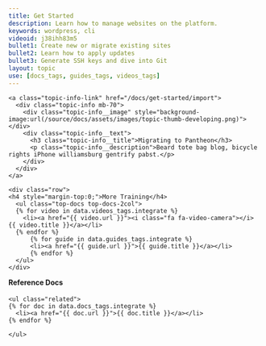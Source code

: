 ```yaml
---
title: Get Started
description: Learn how to manage websites on the platform.
keywords: wordpress, cli
videoid: j38ihh83m5
bullet1: Create new or migrate existing sites
bullet2: Learn how to apply updates
bullet3: Generate SSH keys and dive into Git
layout: topic
use: [docs_tags, guides_tags, videos_tags]
---
```

  <div class="col-md-8">

    <a class="topic-info-link" href="/docs/get-started/import">
      <div class="topic-info mb-70">
        <div class="topic-info__image" style="background-image:url(/source/docs/assets/images/topic-thumb-developing.png)"></div>
        <div class="topic-info__text">
          <h3 class="topic-info__title">Migrating to Pantheon</h3>
          <p class="topic-info__description">Beard tote bag blog, bicycle rights iPhone williamsburg gentrify pabst.</p>
        </div>
      </div>
    </a>

    <div class="row">
    <h4 style="margin-top:0;">More Training</h4>
      <ul class="top-docs top-docs-2col">
      {% for video in data.videos_tags.integrate %}
        <li><a href="{{ video.url }}"><i class="fa fa-video-camera"></i>   {{ video.title }}</a></li>
      {% endfor %}
          {% for guide in data.guides_tags.integrate %}
          <li><a href="{{ guide.url }}">{{ guide.title }}</a></li>
          {% endfor %}
      </ul>
    </div>

  </div>

  <div class="col-md-4">
    <h4 style="margin-top:0;">Reference Docs</h4>

    <ul class="related">
    {% for doc in data.docs_tags.integrate %}
      <li><a href="{{ doc.url }}">{{ doc.title }}</a></li>
    {% endfor %}

    </ul>
  </div>


  </div>
